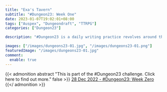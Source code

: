 ```yaml
---
title: "Exa's Tavern"
subtitle: "#Dungeon23: Week One"
date: 2023-01-07T19:02:01+08:00
tags: ["Auspex", "Dungeondraft", "TTRPG"]
categories: ["Dungeon23"]

description: "#Dungeon23 is a daily writing practice revolves around the construction of a dungeon, with participants crafting a room a day until a complete level is created at the end of the week."

images: ["/images/dungeons23-01.jpg", "/images/dungeons23-01.png"]
featuredImage: "/images/dungeons23-01.jpg"
comment:
  enable: true
---
```

<!--more-->

{{< admonition abstract "This is part of the #Dungeon23 challenge. Click here to find out more." false >}}
[28 Dec 2022 - #Dungeon23: Week Zero](/dungeon23-week-00/)
{{</ admonition >}}


